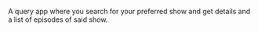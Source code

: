 A query app where you search for your preferred show and get details and a list of episodes of said show.
